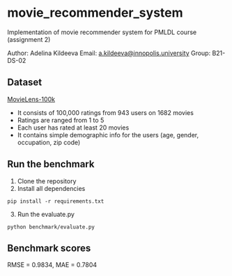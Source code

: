 # movie_recommender_system
Implementation of movie recommender system for PMLDL course (assignment 2)

Author: Adelina Kildeeva
Email: a.kildeeva@innopolis.university
Group: B21-DS-02

## Dataset
[MovieLens-100k](https://grouplens.org/datasets/movielens/100k/)

* It consists of 100,000 ratings from 943 users on 1682 movies
* Ratings are ranged from 1 to 5
* Each user has rated at least 20 movies
* It contains simple demographic info for the users (age, gender, occupation, zip code)

## Run the benchmark
1. Clone the repository
2. Install all dependencies
```
pip install -r requirements.txt
```
3. Run the evaluate.py
```
python benchmark/evaluate.py
```

## Benchmark scores
RMSE = 0.9834, MAE = 0.7804
